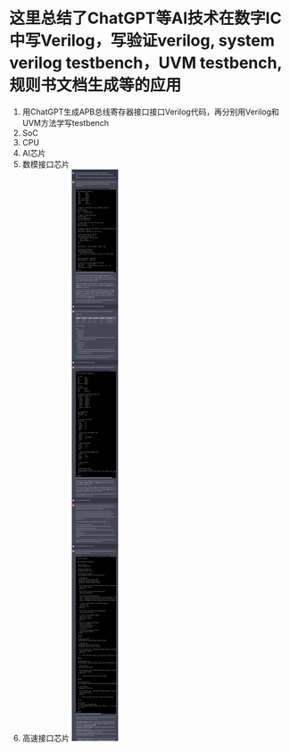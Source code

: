 # 这里总结了ChatGPT等AI技术在数字IC中写Verilog，写验证verilog, system verilog testbench，UVM testbench, 规则书文档生成等的应用

1. 用ChatGPT生成APB总线寄存器接口接口Verilog代码，再分别用Verilog和UVM方法学写testbench
2. SoC
3. CPU
4. AI芯片
5. 数模接口芯片
6. 高速接口芯片
![image](./README.asserts/digital1.png)

